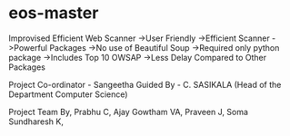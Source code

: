 # eos-master
Improvised Efficient Web Scanner
->User Friendly 
->Efficient Scanner
->Powerful Packages
->No use of Beautiful Soup
->Required only python package
->Includes Top 10 OWSAP
->Less Delay Compared to Other Packages

Project Co-ordinator - Sangeetha 
Guided By - C. SASIKALA (Head of the Department Computer Science)

Project Team By,
Prabhu C,
Ajay Gowtham VA,
Praveen J,
Soma Sundharesh K,

